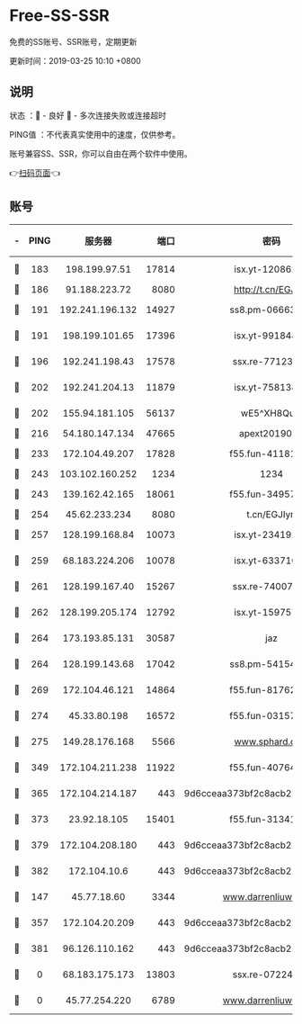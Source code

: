 # Free-SS-SSR

免费的SS账号、SSR账号，定期更新

更新时间：2019-03-25 10:10 +0800

## 说明

状态     ：🙂 - 良好 🙁 - 多次连接失败或连接超时

PING值   ：不代表真实使用中的速度，仅供参考。

账号兼容SS、SSR，你可以自由在两个软件中使用。

👉[扫码页面](https://liesauer.github.io/Free-SS-SSR/)👈

## 账号

|-|PING|服务器|端口|密码|加密方式|区域|
|:----:|:----:|:-----:|-----:|:----:|:----:|:----:|
|🙂|183|198.199.97.51|17814|isx.yt-12086215|aes-256-cfb|US|
|🙂|186|91.188.223.72|8080|http://t.cn/EGJIyrl|rc4-md5|RU|
|🙂|191|192.241.196.132|14927|ss8.pm-06663681|aes-256-cfb|US|
|🙂|191|198.199.101.65|17396|isx.yt-99184833|aes-256-cfb|US|
|🙂|196|192.241.198.43|17578|ssx.re-77123954|aes-256-cfb|US|
|🙂|202|192.241.204.13|11879|isx.yt-75813840|aes-256-cfb|US|
|🙂|202|155.94.181.105|56137|wE5^XH8Quw|aes-256-cfb|US|
|🙂|216|54.180.147.134|47665|apext2019001|chacha20|KR|
|🙂|233|172.104.49.207|17828|f55.fun-41181954|aes-256-cfb|SG|
|🙂|243|103.102.160.252|1234|1234|rc4-md5|JP|
|🙂|243|139.162.42.165|18061|f55.fun-34957987|aes-256-cfb|SG|
|🙂|254|45.62.233.234|8080|t.cn/EGJIyrl|rc4-md5|CA|
|🙂|257|128.199.168.84|10073|isx.yt-23419298|aes-256-cfb|SG|
|🙂|259|68.183.224.206|10078|isx.yt-63371091|aes-256-cfb|SG|
|🙂|261|128.199.167.40|15267|ssx.re-74007655|aes-256-cfb|SG|
|🙂|262|128.199.205.174|12792|isx.yt-15975702|aes-256-cfb|SG|
|🙂|264|173.193.85.131|30587|jaz|aes-256-cfb|US|
|🙂|264|128.199.143.68|17042|ss8.pm-54154512|aes-256-cfb|SG|
|🙂|269|172.104.46.121|14864|f55.fun-81762939|aes-256-cfb|SG|
|🙂|274|45.33.80.198|16572|f55.fun-03157476|aes-256-cfb|US|
|🙂|275|149.28.176.168|5566|www.sphard.com|aes-256-cfb|AU|
|🙂|349|172.104.211.238|11922|f55.fun-40764829|aes-256-cfb|US|
|🙂|365|172.104.214.187|443|9d6cceaa373bf2c8acb22e60b6a58be6|aes-256-cfb|US|
|🙂|373|23.92.18.105|15401|f55.fun-31341168|aes-256-cfb|US|
|🙂|379|172.104.208.180|443|9d6cceaa373bf2c8acb22e60b6a58be6|aes-256-cfb|US|
|🙂|382|172.104.10.6|443|9d6cceaa373bf2c8acb22e60b6a58be6|aes-256-cfb|US|
|🙂|147|45.77.18.60|3344|www.darrenliuwei.com|aes-256-cfb|JP|
|🙂|357|172.104.20.209|443|9d6cceaa373bf2c8acb22e60b6a58be6|aes-256-cfb|US|
|🙂|381|96.126.110.162|443|9d6cceaa373bf2c8acb22e60b6a58be6|aes-256-cfb|US|
|🙁|0|68.183.175.173|13803|ssx.re-07224116|aes-256-cfb|US|
|🙁|0|45.77.254.220|6789|www.darrenliuwei.com|aes-256-cfb|SG|
